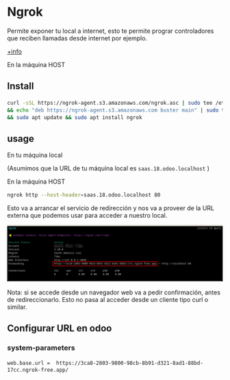 # Ngrok

Permite exponer tu local a internet, esto te permite prograr controladores que reciben llamadas desde internet por ejemplo.

[+info](https://ngrok.com/)

En la máquina HOST

## Install

```sh
curl -sSL https://ngrok-agent.s3.amazonaws.com/ngrok.asc | sudo tee /etc/apt/trusted.gpg.d/ngrok.asc >/dev/null \
&& echo "deb https://ngrok-agent.s3.amazonaws.com buster main" | sudo tee /etc/apt/sources.list.d/ngrok.list \
&& sudo apt update && sudo apt install ngrok
```

## usage

En tu máquina local

(Asumimos que la URL de tu máquina local es `saas.18.odoo.localhost` )

En la máquina HOST

```sh
ngrok http --host-header=saas.18.odoo.localhost 80
```

Esto va a arrancar el servicio de redirección y nos va a proveer de la URL externa que podemos usar para acceder a nuestro local.

![running ngrok](img/ngrok_1.png)

Nota: si se accede desde un navegador web va a pedir confirmación, antes de redireccionarlo. Esto no pasa al acceder desde un cliente tipo curl o similar.

## Configurar URL en odoo

### system-parameters

```env
web.base.url =  https://3ca8-2803-9800-98cb-8b91-d321-8ad1-88bd-17cc.ngrok-free.app/
```
